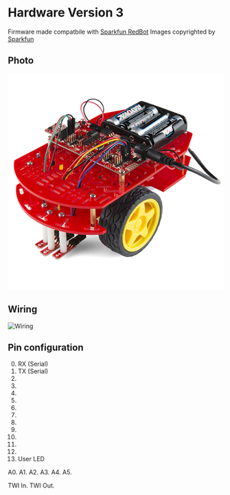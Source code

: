 # Hardware Version 3 #
Firmware made compatbile with [Sparkfun RedBot](https://www.sparkfun.com/products/12032)
Images copyrighted by [Sparkfun](https://www.sparkfun.com/)

## Photo ##
![Photo](photo.jpg)

## Wiring ##
![Wiring](wiring.gif)

## Pin configuration ##
0. RX (Serial)
1. TX (Serial)
2. 
3. 
4. 
5. 
6. 
7. 
8. 
9. 
10. 
11. 
12. 
13. User LED

A0. 
A1. 
A2. 
A3. 
A4.
A5.

TWI In.
TWI Out.
